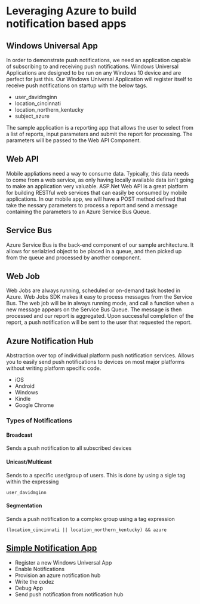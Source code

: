 # Leveraging Azure to build notification based apps

## Windows Universal App

In order to demonstrate push notifications, we need an application capable of subscribing to and receiving push notifications.  Windows Universal Applications are designed to be run on any Windows 10 device and 
are perfect for just this.  Our Windows Universal Application will register itself to receive push notifications on startup with the below tags.  

* user_davidmginn
* location_cincinnati
* location_northern_kentucky
* subject_azure

The sample application is a reporting app that allows the user to select from a list of reports, input parameters and submit the report for processing.  The parameters will be passed to the Web API Component.  

## Web API

Mobile appliations need a way to consume data.  Typically, this data needs to come from a web service, as only having locally available data isn't going to make an application very valuable.  ASP.Net Web API 
is a great platform for building RESTful web services that can easily be consumed by mobile applications.  In our mobile app, we will have a POST method defined that take the nessary parameters to process
a report and send a message containing the parameters to an Azure Service Bus Queue.

## Service Bus

Azure Service Bus is the back-end component of our sample architecture.  It allows for serialzied object to be placed in a queue, and then picked up from the queue and processed by another component.

## Web Job

Web Jobs are always running, scheduled or on-demand task hosted in Azure.  Web Jobs SDK makes it easy to process messages from the Service Bus.  The web job will be in always running mode, and 
call a function when a new message appears on the Service Bus Queue.  The message is then processed and our report is aggregated.  Upon successful completion of the report, a push notification will be sent
to the user that requested the report.  

## Azure Notification Hub

Abstraction over top of individual platform push notification services.  Allows you to easily send push notifications to devices on most major platforms without writing platform specific code.

* iOS
* Android
* Windows
* Kindle
* Google Chrome

### Types of Notifications

#### Broadcast

Sends a push notification to all subscribed devices

#### Unicast/Multicast

Sends to a specific user/group of users.  This is done by using a sigle tag within the expressing

```
user_davidmginn
```

#### Segmentation

Sends a push notification to a complex group using a tag expression

```
(location_cincinnati || location_northern_kentucky) && azure
```

## [Simple Notification App](WindowsUniversalApp.md)

* Register a new Windows Universal App
* Enable Notifications
* Provision an azure notification hub
* Write the codez
* Debug App
* Send push notification from notification hub



